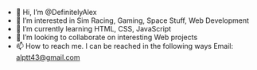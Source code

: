 - 👋 Hi, I’m @DefinitelyAlex
- 👀 I’m interested in Sim Racing, Gaming, Space Stuff, Web Development
- 🌱 I’m currently learning HTML, CSS, JavaScript
- 💞️ I’m looking to collaborate on interesting Web projects
- 📫 How to reach me. I can be reached in the following ways
Email: alptt43@gmail.com


<!---
DefinitelyAlex/DefinitelyAlex is a ✨ special ✨ repository because its `README.md` (this file) appears on your GitHub profile.
You can click the Preview link to take a look at your changes.
--->
